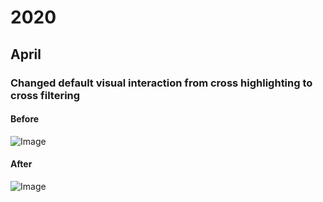 # 2020

## April

### Changed default visual interaction from cross highlighting to cross filtering

#### Before

![Image](../assets/img/version-history-202004-crosshighlighting-1588x906px.gif)

#### After

![Image](../assets/img/version-history-202004-crossfiltering-1588x860px.gif)